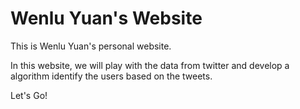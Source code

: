 # Wenlu Yuan's Website

This is Wenlu Yuan's personal website.

In this website, we will play with the data from twitter and develop a algorithm identify the users based on the tweets. 

Let's Go!


